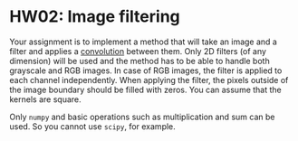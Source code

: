 # HW02: Image filtering

Your assignment is to implement a method that will take an image and a filter and applies a [convolution](https://en.wikipedia.org/wiki/Kernel_%28image_processing%29) between them. Only 2D filters (of any dimension) will be used and the method has to be able to handle both grayscale and RGB images. In case of RGB images, the filter is applied to each channel independently. When applying the filter, the pixels outside of the image boundary should be filled with zeros. You can assume that the kernels are square.

Only `numpy` and basic operations such as multiplication and sum can be used. So you cannot use `scipy`, for example.